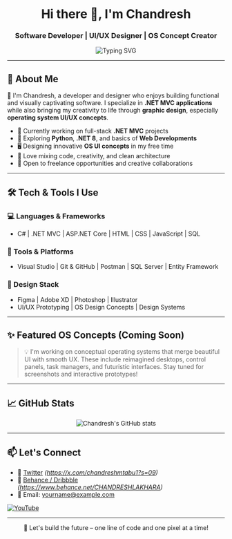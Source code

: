 <h1 align="center">Hi there 👋, I'm Chandresh</h1>
<h3 align="center">Software Developer | UI/UX Designer | OS Concept Creator</h3>

<p align="center">
  <img src="https://readme-typing-svg.herokuapp.com?font=Fira+Code&weight=500&size=22&pause=1000&color=F75C7E&center=true&vCenter=true&width=450&lines=Turning+Ideas+into+Code+%26+Design;Creating+OS+Concepts+with+Passion;Lifelong+Learner+%26+Innovator" alt="Typing SVG" />
</p>

---

## 🧠 About Me

👋 I'm Chandresh, a developer and designer who enjoys building functional and visually captivating software. I specialize in **.NET MVC applications** while also bringing my creativity to life through **graphic design**, especially **operating system UI/UX concepts**.

- 🔭 Currently working on full-stack **.NET MVC** projects  
- 🌱 Exploring **Python**, **.NET 8**, and basics of **Web Developments**  
- 🖥 Designing innovative **OS UI concepts** in my free time  
- 🧩 Love mixing code, creativity, and clean architecture  
- 📌 Open to freelance opportunities and creative collaborations  

---

## 🛠️ Tech & Tools I Use

### 💻 Languages & Frameworks
- C# | .NET MVC | ASP.NET Core | HTML | CSS | JavaScript | SQL

### 🧰 Tools & Platforms
- Visual Studio | Git & GitHub | Postman | SQL Server | Entity Framework

### 🎨 Design Stack
- Figma | Adobe XD | Photoshop | Illustrator  
- UI/UX Prototyping | OS Design Concepts | Design Systems

---

## ✨ Featured OS Concepts (Coming Soon)

> 💡 I'm working on conceptual operating systems that merge beautiful UI with smooth UX. These include reimagined desktops, control panels, task managers, and futuristic interfaces. Stay tuned for screenshots and interactive prototypes!

---

## 📈 GitHub Stats

<p align="center">
  <img src="https://github-readme-stats.vercel.app/api?username=chandreshmtabu123&show_icons=true&theme=tokyonight" alt="Chandresh's GitHub stats" />
</p>

---

## 📫 Let's Connect

- 💼 [Twitter](#) *(https://x.com/chandreshmtabu1?s=09)*  
- 🎨 [Behance / Dribbble](#) *(https://www.behance.net/CHANDRESHLAKHARA)*  
- 📧 Email: [yourname@example.com](mailto:yourname@example.com)
<a href="https://www.youtube.com/@Chandresh_18" target="_blank">
  <img src="https://img.icons8.com/ios-filled/30/ff0000/youtube-play.png" alt="YouTube" />
</a>


---

<p align="center">
  🚀 Let's build the future – one line of code and one pixel at a time!
</p>
